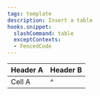 ```yaml
---
tags: template
description: Insert a table
hooks.snippet:
  slashCommand: table
  exceptContexts:
  - FencedCode
---
```

| Header A | Header B |
|----------|----------|
| Cell A|^| | Cell B |